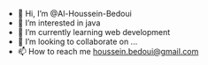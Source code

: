 - 👋 Hi, I’m @Al-Houssein-Bedoui
- 👀 I’m interested in java
- 🌱 I’m currently learning web development
- 💞️ I’m looking to collaborate on ...
- 📫 How to reach me houssein.bedoui@gmail.com
  

<!---
Al-Houssein-Bedoui/Al-Houssein-Bedoui is a ✨ special ✨ repository because its `README.md` (this file) appears on your GitHub profile.
You can click the Preview link to take a look at your changes.
--->
